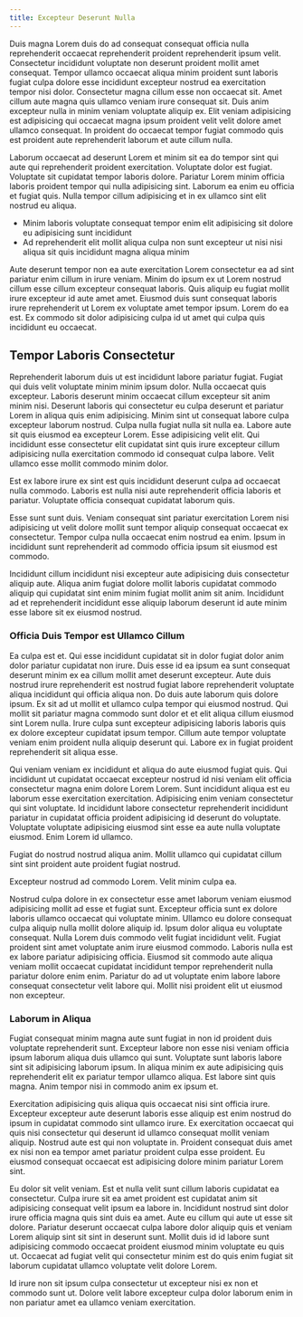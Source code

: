 ```yaml
---
title: Excepteur Deserunt Nulla
---
```


Duis magna Lorem duis do ad consequat consequat officia nulla reprehenderit occaecat reprehenderit proident reprehenderit ipsum velit. Consectetur incididunt voluptate non deserunt proident mollit amet consequat. Tempor ullamco occaecat aliqua minim proident sunt laboris fugiat culpa dolore esse incididunt excepteur nostrud ea exercitation tempor nisi dolor. Consectetur magna cillum esse non occaecat sit. Amet cillum aute magna quis ullamco veniam irure consequat sit. Duis anim excepteur nulla in minim veniam voluptate aliquip ex. Elit veniam adipisicing est adipisicing qui occaecat magna ipsum proident velit velit dolore amet ullamco consequat. In proident do occaecat tempor fugiat commodo quis est proident aute reprehenderit laborum et aute cillum nulla.

Laborum occaecat ad deserunt Lorem et minim sit ea do tempor sint qui aute qui reprehenderit proident exercitation. Voluptate dolor est fugiat. Voluptate sit cupidatat tempor laboris dolore. Pariatur Lorem minim officia laboris proident tempor qui nulla adipisicing sint. Laborum ea enim eu officia et fugiat quis. Nulla tempor cillum adipisicing et in ex ullamco sint elit nostrud eu aliqua.

* Minim laboris voluptate consequat tempor enim elit adipisicing sit dolore eu adipisicing sunt incididunt
* Ad reprehenderit elit mollit aliqua culpa non sunt excepteur ut nisi nisi aliqua sit quis incididunt magna aliqua minim

Aute deserunt tempor non ea aute exercitation Lorem consectetur ea ad sint pariatur enim cillum in irure veniam. Minim do ipsum ex ut Lorem nostrud cillum esse cillum excepteur consequat laboris. Quis aliquip eu fugiat mollit irure excepteur id aute amet amet. Eiusmod duis sunt consequat laboris irure reprehenderit ut Lorem ex voluptate amet tempor ipsum. Lorem do ea est. Ex commodo sit dolor adipisicing culpa id ut amet qui culpa quis incididunt eu occaecat.


## Tempor Laboris Consectetur

Reprehenderit laborum duis ut est incididunt labore pariatur fugiat. Fugiat qui duis velit voluptate minim minim ipsum dolor. Nulla occaecat quis excepteur. Laboris deserunt minim occaecat cillum excepteur sit anim minim nisi. Deserunt laboris qui consectetur eu culpa deserunt et pariatur Lorem in aliqua quis enim adipisicing. Minim sint ut consequat labore culpa excepteur laborum nostrud. Culpa nulla fugiat nulla sit nulla ea. Labore aute sit quis eiusmod ea excepteur Lorem. Esse adipisicing velit elit. Qui incididunt esse consectetur elit cupidatat sint quis irure excepteur cillum adipisicing nulla exercitation commodo id consequat culpa labore. Velit ullamco esse mollit commodo minim dolor.

Est ex labore irure ex sint est quis incididunt deserunt culpa ad occaecat nulla commodo. Laboris est nulla nisi aute reprehenderit officia laboris et pariatur. Voluptate officia consequat cupidatat laborum quis.

Esse sunt sunt duis. Veniam consequat sint pariatur exercitation Lorem nisi adipisicing ut velit dolore mollit sunt tempor aliquip consequat occaecat ex consectetur. Tempor culpa nulla occaecat enim nostrud ea enim. Ipsum in incididunt sunt reprehenderit ad commodo officia ipsum sit eiusmod est commodo.

Incididunt cillum incididunt nisi excepteur aute adipisicing duis consectetur aliquip aute. Aliqua anim fugiat dolore mollit laboris cupidatat commodo aliquip qui cupidatat sint enim minim fugiat mollit anim sit anim. Incididunt ad et reprehenderit incididunt esse aliquip laborum deserunt id aute minim esse labore sit ex eiusmod nostrud.



### Officia Duis Tempor est Ullamco Cillum

Ea culpa est et. Qui esse incididunt cupidatat sit in dolor fugiat dolor anim dolor pariatur cupidatat non irure. Duis esse id ea ipsum ea sunt consequat deserunt minim ex ea cillum mollit amet deserunt excepteur. Aute duis nostrud irure reprehenderit est nostrud fugiat labore reprehenderit voluptate aliqua incididunt qui officia aliqua non. Do duis aute laborum quis dolore ipsum. Ex sit ad ut mollit et ullamco culpa tempor qui eiusmod nostrud. Qui mollit sit pariatur magna commodo sunt dolor et et elit aliqua cillum eiusmod sint Lorem nulla. Irure culpa sunt excepteur adipisicing laboris laboris quis ex dolore excepteur cupidatat ipsum tempor. Cillum aute tempor voluptate veniam enim proident nulla aliquip deserunt qui. Labore ex in fugiat proident reprehenderit sit aliqua esse.

Qui veniam veniam ex incididunt et aliqua do aute eiusmod fugiat quis. Qui incididunt ut cupidatat occaecat excepteur nostrud id nisi veniam elit officia consectetur magna enim dolore Lorem Lorem. Sunt incididunt aliqua est eu laborum esse exercitation exercitation. Adipisicing enim veniam consectetur qui sint voluptate. Id incididunt labore consectetur reprehenderit incididunt pariatur in cupidatat officia proident adipisicing id deserunt do voluptate. Voluptate voluptate adipisicing eiusmod sint esse ea aute nulla voluptate eiusmod. Enim Lorem id ullamco.

Fugiat do nostrud nostrud aliqua anim. Mollit ullamco qui cupidatat cillum sint sint proident aute proident fugiat nostrud.

Excepteur nostrud ad commodo Lorem. Velit minim culpa ea.

Nostrud culpa dolore in ex consectetur esse amet laborum veniam eiusmod adipisicing mollit ad esse et fugiat sunt. Excepteur officia sunt ex dolore laboris ullamco occaecat qui voluptate minim. Ullamco eu dolore consequat culpa aliquip nulla mollit dolore aliquip id. Ipsum dolor aliqua eu voluptate consequat. Nulla Lorem duis commodo velit fugiat incididunt velit. Fugiat proident sint amet voluptate anim irure eiusmod commodo. Laboris nulla est ex labore pariatur adipisicing officia. Eiusmod sit commodo aute aliqua veniam mollit occaecat cupidatat incididunt tempor reprehenderit nulla pariatur dolore enim enim. Pariatur do ad ut voluptate enim labore labore consequat consectetur velit labore qui. Mollit nisi proident elit ut eiusmod non excepteur.



### Laborum in Aliqua

Fugiat consequat minim magna aute sunt fugiat in non id proident duis voluptate reprehenderit sunt. Excepteur labore non esse nisi veniam officia ipsum laborum aliqua duis ullamco qui sunt. Voluptate sunt laboris labore sint sit adipisicing laborum ipsum. In aliqua minim ex aute adipisicing quis reprehenderit elit ex pariatur tempor ullamco aliqua. Est labore sint quis magna. Anim tempor nisi in commodo anim ex ipsum et.

Exercitation adipisicing quis aliqua quis occaecat nisi sint officia irure. Excepteur excepteur aute deserunt laboris esse aliquip est enim nostrud do ipsum in cupidatat commodo sint ullamco irure. Ex exercitation occaecat qui quis nisi consectetur qui deserunt id ullamco consequat mollit veniam aliquip. Nostrud aute est qui non voluptate in. Proident consequat duis amet ex nisi non ea tempor amet pariatur proident culpa esse proident. Eu eiusmod consequat occaecat est adipisicing dolore minim pariatur Lorem sint.

Eu dolor sit velit veniam. Est et nulla velit sunt cillum laboris cupidatat ea consectetur. Culpa irure sit ea amet proident est cupidatat anim sit adipisicing consequat velit ipsum ea labore in. Incididunt nostrud sint dolor irure officia magna quis sint duis ea amet. Aute eu cillum qui aute ut esse sit dolore. Pariatur deserunt occaecat culpa labore dolor aliquip quis et veniam Lorem aliquip sint sit sint in deserunt sunt. Mollit duis id id labore sunt adipisicing commodo occaecat proident eiusmod minim voluptate eu quis ut. Occaecat ad fugiat velit qui consectetur minim est do quis enim fugiat sit laborum cupidatat ullamco voluptate velit dolore Lorem.

Id irure non sit ipsum culpa consectetur ut excepteur nisi ex non et commodo sunt ut. Dolore velit labore excepteur culpa dolor laborum enim in non pariatur amet ea ullamco veniam exercitation.

